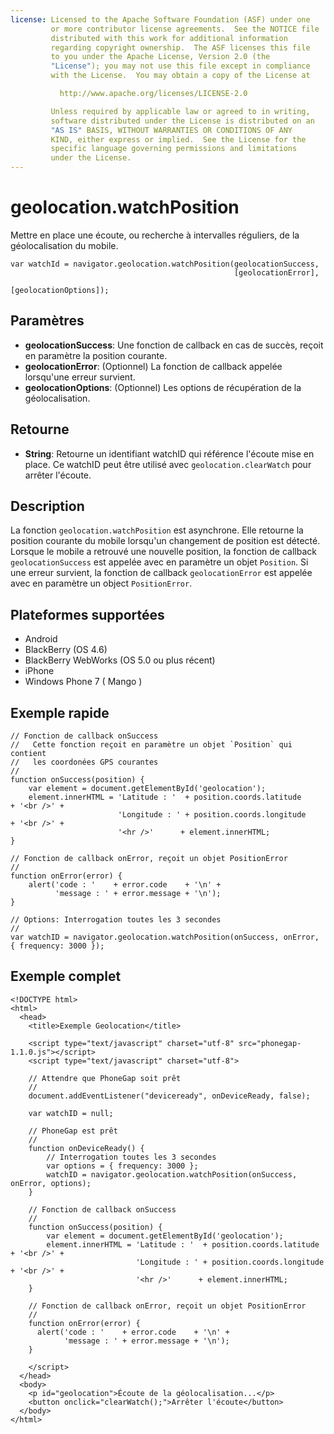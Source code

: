 ```yaml
---
license: Licensed to the Apache Software Foundation (ASF) under one
         or more contributor license agreements.  See the NOTICE file
         distributed with this work for additional information
         regarding copyright ownership.  The ASF licenses this file
         to you under the Apache License, Version 2.0 (the
         "License"); you may not use this file except in compliance
         with the License.  You may obtain a copy of the License at

           http://www.apache.org/licenses/LICENSE-2.0

         Unless required by applicable law or agreed to in writing,
         software distributed under the License is distributed on an
         "AS IS" BASIS, WITHOUT WARRANTIES OR CONDITIONS OF ANY
         KIND, either express or implied.  See the License for the
         specific language governing permissions and limitations
         under the License.
---
```


geolocation.watchPosition
=========================

Mettre en place une écoute, ou recherche à intervalles réguliers, de la géolocalisation du mobile.

    var watchId = navigator.geolocation.watchPosition(geolocationSuccess,
                                                      [geolocationError],
                                                      [geolocationOptions]);

Paramètres
----------

- __geolocationSuccess__: Une fonction de callback en cas de succès, reçoit en paramètre la position courante.
- __geolocationError__: (Optionnel) La fonction de callback appelée lorsqu'une erreur survient.
- __geolocationOptions__: (Optionnel) Les options de récupération de la géolocalisation.

Retourne
--------

- __String__: Retourne un identifiant watchID qui référence l'écoute mise en place. Ce watchID peut être utilisé avec `geolocation.clearWatch` pour arrêter l'écoute.

Description
-----------

La fonction `geolocation.watchPosition` est asynchrone. Elle retourne la position courante du mobile lorsqu'un changement de position est détecté.  Lorsque le mobile a retrouvé une nouvelle position, la fonction de callback `geolocationSuccess` est appelée avec en paramètre un objet `Position`.  Si une erreur survient, la fonction de callback `geolocationError` est appelée avec en paramètre un object `PositionError`.

Plateformes supportées
----------------------

- Android
- BlackBerry (OS 4.6)
- BlackBerry WebWorks (OS 5.0 ou plus récent)
- iPhone
- Windows Phone 7 ( Mango )

Exemple rapide
--------------

    // Fonction de callback onSuccess
    //   Cette fonction reçoit en paramètre un objet `Position` qui contient
    //   les coordonées GPS courantes
    //
    function onSuccess(position) {
        var element = document.getElementById('geolocation');
        element.innerHTML = 'Latitude : '  + position.coords.latitude      + '<br />' +
                            'Longitude : ' + position.coords.longitude     + '<br />' +
                            '<hr />'      + element.innerHTML;
    }

    // Fonction de callback onError, reçoit un objet PositionError
    //
    function onError(error) {
        alert('code : '    + error.code    + '\n' +
              'message : ' + error.message + '\n');
    }

    // Options: Interrogation toutes les 3 secondes
    //
    var watchID = navigator.geolocation.watchPosition(onSuccess, onError, { frequency: 3000 });
    

Exemple complet
---------------

    <!DOCTYPE html>
    <html>
      <head>
        <title>Exemple Geolocation</title>

        <script type="text/javascript" charset="utf-8" src="phonegap-1.1.0.js"></script>
        <script type="text/javascript" charset="utf-8">

        // Attendre que PhoneGap soit prêt
        //
        document.addEventListener("deviceready", onDeviceReady, false);

        var watchID = null;

        // PhoneGap est prêt
        //
        function onDeviceReady() {
            // Interrogation toutes les 3 secondes
            var options = { frequency: 3000 };
            watchID = navigator.geolocation.watchPosition(onSuccess, onError, options);
        }
    
        // Fonction de callback onSuccess
        //
        function onSuccess(position) {
            var element = document.getElementById('geolocation');
            element.innerHTML = 'Latitude : '  + position.coords.latitude      + '<br />' +
                                'Longitude : ' + position.coords.longitude     + '<br />' +
                                '<hr />'      + element.innerHTML;
        }

	    // Fonction de callback onError, reçoit un objet PositionError
	    //
	    function onError(error) {
	      alert('code : '    + error.code    + '\n' +
	            'message : ' + error.message + '\n');
	    }

        </script>
      </head>
      <body>
        <p id="geolocation">Écoute de la géolocalisation...</p>
    	<button onclick="clearWatch();">Arrêter l'écoute</button>     
      </body>
    </html>
